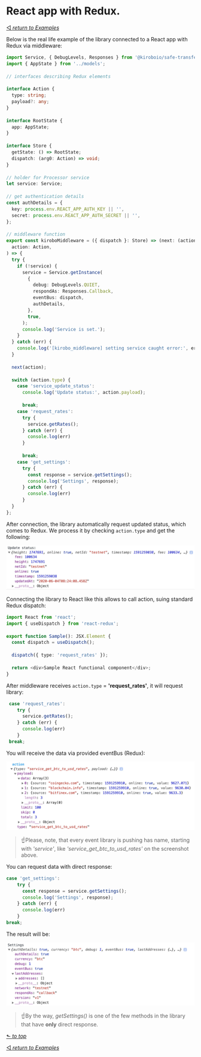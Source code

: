 # React app with Redux.

[◅ _return to Examples_](examples.md)

Below is the real life example of the library connected to a React app with Redux via middleware:

```TypeScript
import Service, { DebugLevels, Responses } from '@kiroboio/safe-transfer-lib';
import { AppState } from '../models';

// interfaces describing Redux elements

interface Action {
  type: string;
  payload?: any;
}

interface RootState {
  app: AppState;
}

interface Store {
  getState: () => RootState;
  dispatch: (arg0: Action) => void;
}

// holder for Processor service
let service: Service;

// get authentication details
const authDetails = {
  key: process.env.REACT_APP_AUTH_KEY || '',
  secret: process.env.REACT_APP_AUTH_SECRET || '',
};

// middleware function
export const kiroboMiddleware = ({ dispatch }: Store) => (next: (action: Action) => void) => async (
  action: Action,
) => {
  try {
    if (!service) {
      service = Service.getInstance(
        {
          debug: DebugLevels.QUIET,
          respondAs: Responses.Callback,
          eventBus: dispatch,
          authDetails,
        },
        true,
      );
      console.log('Service is set.');
    }
  } catch (err) {
    console.log('[kirobo_middleware] setting service caught error:', err);
  }

  next(action);

  switch (action.type) {
    case 'service_update_status':
      console.log('Update status:', action.payload);

      break;
    case 'request_rates':
      try {
        service.getRates();
      } catch (err) {
        console.log(err)
      }

      break;
    case 'get_settings':
      try {
        const response = service.getSettings();
        console.log('Settings', response);
      } catch (err) {
        console.log(err)
      }
  }
};
```

After connection, the library automatically request updated status, which comes to Redux. We process it by checking ```action.type``` and get the following:

![image](https://github.com/kiroboio/ki-safe-transfer-lib/raw/develop/docs/examples/screenshots/status.jpg)

Connecting the library to React like this allows to call action, suing standard Redux dispatch:

```TypeScript
import React from 'react';
import { useDispatch } from 'react-redux';

export function Sample(): JSX.Element {
  const dispatch = useDispatch();

  dispatch({ type: 'request_rates' });

  return <div>Sample React functional component</div>;
}
```

After middleware receives ```action.type``` = __'request_rates'__, it will request library:

```TypeScript
 case 'request_rates':
    try {
      service.getRates();
    } catch (err) {
      console.log(err)
    }
 break;
```

You will receive the data via provided eventBus (Redux):

![image](https://github.com/kiroboio/ki-safe-transfer-lib/raw/develop/docs/examples/screenshots/rates.jpg)

> ☝Please, note, that every event library is pushing has name, starting with _'service'_, like _'service_get_btc_to_usd_rates'_ on the screenshot above.

You can request data with direct response:

```TypeScript
case 'get_settings':
    try {
      const response = service.getSettings();
      console.log('Settings', response);
    } catch (err) {
      console.log(err)
    }
break;
```

The result will be:

![image](https://github.com/kiroboio/ki-safe-transfer-lib/raw/develop/docs/examples/screenshots/settings.jpg)

> ☝By the way, _getSettings()_ is one of the few methods in the library that have __only__ direct response.

[⬑ _to top_](#react-app-with-redux)

[◅ _return to Examples_](examples.md)